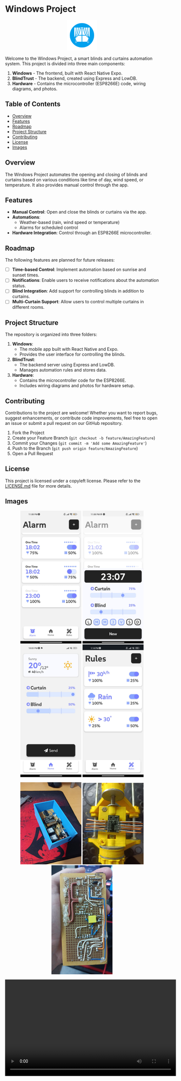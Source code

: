 # Windows Project

<p align="center">
  <img src="./Windows/assets/images/icon.png" alt="Project Icon" width="100" />
</p>

Welcome to the Windows Project, a smart blinds and curtains automation system. This project is divided into three main components:

1. **Windows** - The frontend, built with React Native Expo.
2. **BlindTrust** - The backend, created using Express and LowDB.
3. **Hardware** - Contains the microcontroller (ESP8266E) code, wiring diagrams, and photos.

## Table of Contents

- [Overview](#overview)
- [Features](#features)
- [Roadmap](#roadmap)
- [Project Structure](#project-structure)
- [Contributing](#contributing)
- [License](#license)
- [Images](#images)

## Overview

The Windows Project automates the opening and closing of blinds and curtains based on various conditions like time of day, wind speed, or temperature. It also provides manual control through the app.

## Features

- **Manual Control**: Open and close the blinds or curtains via the app.
- **Automations**:
  - Weather-based (rain, wind speed or temperature)
  - Alarms for scheduled control
- **Hardware Integration**: Control through an ESP8266E microcontroller.

## Roadmap

The following features are planned for future releases:

- [ ] **Time-based Control**: Implement automation based on sunrise and sunset times.
- [ ] **Notifications**: Enable users to receive notifications about the automation status.
- [ ] **Blind Integration**: Add support for controlling blinds in addition to curtains.
- [ ] **Multi-Curtain Support**: Allow users to control multiple curtains in different rooms.

## Project Structure

The repository is organized into three folders:

1. **Windows**:
   - The mobile app built with React Native and Expo.
   - Provides the user interface for controlling the blinds.
2. **BlindTrust**:
   - The backend server using Express and LowDB.
   - Manages automation rules and stores data.
3. **Hardware**:
   - Contains the microcontroller code for the ESP8266E.
   - Includes wiring diagrams and photos for hardware setup.

## Contributing

Contributions to the project are welcome! Whether you want to report bugs, suggest enhancements, or contribute code improvements, feel free to open an issue or submit a pull request on our GitHub repository.

1. Fork the Project
2. Create your Feature Branch (`git checkout -b feature/AmazingFeature`)
3. Commit your Changes (`git commit -m 'Add some AmazingFeature'`)
4. Push to the Branch (`git push origin feature/AmazingFeature`)
5. Open a Pull Request

## License

This project is licensed under a copyleft license. Please refer to the [LICENSE.md](/LICENSE.md) file for more details.

## Images

<p align="center">
  <img src="./Images/AlarmScreen.jpg" alt="Alarms" width="200"/>
  <img src="./Images/NewAlarm.jpg" alt="NewRules" width="200"/>
  <img src="./Images/MainScreen.jpg" alt="Main" width="200"/>
  <img src="./Images/RulesScreen.jpg" alt="Rules" width="200"/>
</p>

<p align="center">
  <img src="./Images/Hardware.jpg" alt="hardware" width="200"/>
  <img src="./Images/HardwareConection.jpg" alt="conection" width="200"/>
  <img src="./Images/HardwareWires.jpg" alt="wires" width="200"/>
</p>

<p align="center">
  <video width="560" height="315" src="./Images/Vid.mp4"/>
</p>
